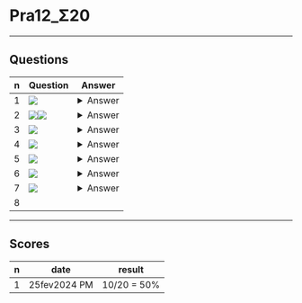 # Pra12_Σ20

---

## Questions
|n|Question|Answer|
|-|--------|------|
|1|<img src="https://i.imgur.com/0ZFEhbQ.png">|<details><summary>Answer</summary><img src="https://i.imgur.com/nQjonGj.png"></details>|
|2|<img src="https://i.imgur.com/axe22Ak.png"><img src="https://i.imgur.com/eBESO4w.png">|<details><summary>Answer</summary><img src="https://i.imgur.com/DGvVKis.png"></details>|
|3|<img src="https://i.imgur.com/mJ8Fnic.png">|<details><summary>Answer</summary><img src="https://i.imgur.com/2qtRhOm.png"></details>|
|4|<img src="https://i.imgur.com/pxcITp6.png">|<details><summary>Answer</summary><img src="https://i.imgur.com/ExLZjp2.png"></details>|
|5|<img src="https://i.imgur.com/3bA4cp2.png">|<details><summary>Answer</summary><img src="https://i.imgur.com/RJM5Gev.png"></details>|
|6|<img src="https://i.imgur.com/t2RgzXq.png">|<details><summary>Answer</summary><img src="https://i.imgur.com/bbEyL1k.png"></details>|
|7|<img src="https://i.imgur.com/WEUNL2n.png">|<details><summary>Answer</summary><img src="https://i.imgur.com/NcuQCwh.png"></details>|
|8|

---

## Scores
|n|date|result|
|-|----|------|
|1|25fev2024 PM|10/20 = 50%|
